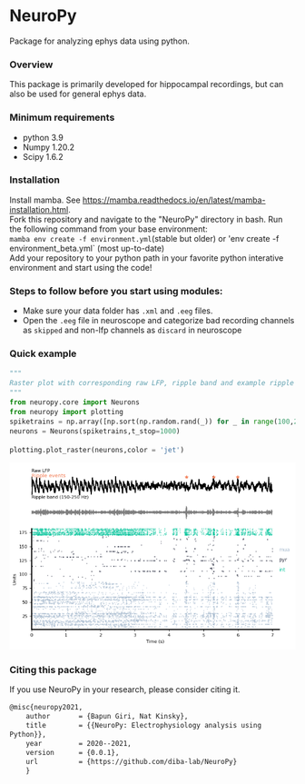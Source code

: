# NeuroPy
Package for analyzing ephys data using python.

### Overview
This package is primarily developed for hippocampal recordings, but can also be used for general ephys data.

### Minimum requirements
* python 3.9
* Numpy 1.20.2
* Scipy 1.6.2

### Installation
Install mamba. See https://mamba.readthedocs.io/en/latest/mamba-installation.html.  
Fork this repository and navigate to the "NeuroPy" directory in bash.
Run the following command from your base environment:  
`mamba env create -f environment.yml`(stable but older)  or 'env create -f environment_beta.yml` (most up-to-date)  
Add your repository to your python path in your favorite python interative environment and start using the code!

### Steps to follow before you start using modules:

   * Make sure your data folder has `.xml` and `.eeg` files.
   * Open the `.eeg` file in neuroscope and categorize bad recording channels as `skipped` and non-lfp channels as `discard` in neuroscope


### Quick example

```python
"""
Raster plot with corresponding raw LFP, ripple band and example ripple events
"""
from neuropy.core import Neurons
from neuropy import plotting
spiketrains = np.array([np.sort(np.random.rand(_)) for _ in range(100,200)],dtype=object) 
neurons = Neurons(spiketrains,t_stop=1000)

plotting.plot_raster(neurons,color = 'jet')

```

![Example Image](images/raster.png)

### Citing this package
If you use NeuroPy in your research, please consider citing it.

```
@misc{neuropy2021,
    author       = {Bapun Giri, Nat Kinsky},
    title        = {{NeuroPy: Electrophysiology analysis using Python}},
    year         = 2020--2021,
    version      = {0.0.1},
    url          = {https://github.com/diba-lab/NeuroPy}
    }
```
